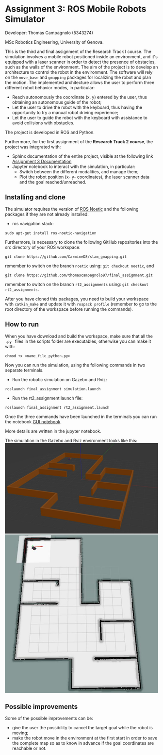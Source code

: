 # Assignment 3: ROS Mobile Robots Simulator

Developer: Thomas Campagnolo (5343274)

MSc Robotics Engineering, University of Genova.

This is the third and final assignment of the Research Track I course. The simulation involves a mobile robot positioned inside an environment, and it's equipped with a laser scanner in order to detect the presence of obstacles, such as the walls of the environment. 
The aim of the project is to develop an architecture to control the robot in the environment. The software will rely on the `move_base` and `gmapping` packages for localizing the robot and plan the motion. The implemented architecture allows the user to perform three different robot behavior modes, in particular:
* Reach autonomously the coordinate (x, y) entered by the user, thus obtaining an autonomous guide of the robot; 
* Let the user to drive the robot with the keyboard, thus having the opportunity to try a manual robot driving experience; 
* Let the user to guide the robot with the keyboard with assistance to avoid collisions with obstacles.

The project is developed in ROS and Python.

Furthermore, for the first assignment of the **Research Track 2 course**, the project was integrated with:
*  Sphinx documentation of the entire project, visible at the following link [Assignment 3 Documentation](https://thomascampagnolo97.github.io/final_assignment/)
*  Jupyter notebook to interact with the simulation, in particular:
    * Switch between the different modalities, and manage them;
    * Plot the robot position (x- y- coordinates), the laser scanner data and the goal reached/unreached.

## Installing and clone

The simulator requires the version of [ROS Noetic](http://wiki.ros.org/noetic/Installation) and the following packages if they are not already installed:

* ros navigation stack:
```
sudo apt-get install ros-noetic-navigation
```

Furthermore, is necessary to clone the following GitHub repositories into the src directory of your ROS workspace:
```
git clone https://github.com/CarmineD8/slam_gmapping.git
```
remember to switch on the branch `noetic` using: `git checkout noetic`, and
```
git clone https://github.com/thomascampagnolo97/final_assignment.git
```
remember to switch on the branch `rt2_assignments` using: `git checkout rt2_assignments`.

After you have cloned this packages, you need to build your workspace with `catkin_make` and update it with `rospack profile` (remember to go to the root directory of the workspace before running the commands).

## How to run

When you have download and build the workspace, make sure that all the `.py ` files in the scripts folder are executables, otherwise you can make it with: 
```
chmod +x <name_file_python.py>
```
Now you can run the simulation, using the following commands in two separate terminals.

* Run the robotic simulation on Gazebo and Rviz:
```
roslaunch final_assignment simulation.launch
```
* Run the rt2_assignment launch file:
```
roslaunch final_assignment rt2_assignment.launch
```
Once the three commands have been launched in the terminals you can run the notebook [GUI notebook](https://github.com/thomascampagnolo97/final_assignment/blob/rt2_assignments/jupyter_notebook/UI_controller_data_visualizer.ipynb).

More details are written in the jupyter notebook.

The simulation in the Gazebo and Rviz environment looks like this:
![gazebo_sim](readme_images/gazebo_sim.jpeg)
![rviz_sim](readme_images/rviz_sim.jpeg)


## Possible improvements

Some of the possible improvements can be: 
* give the user the possibility to cancel the target goal while the robot is moving;
* make the robot move in the environment at the first start in order to save the complete map so as to know in advance if the goal coordinates are reachable or not.
